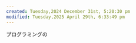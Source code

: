 ```yaml
---
created: Tuesday,2024 December 31st, 5:20:30 pm
modified: Tuesday,2025 April 29th, 6:33:49 pm
---
```


プログラミングの